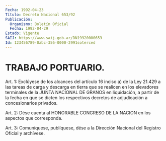 ```yaml
---
Fecha: 1992-04-23
Título: Decreto Nacional 653/92
Publicación:
  Organismo: Boletín Oficial
  Fecha: 1992-04-29
Estado: Vigente
SAIJ: https://www.saij.gob.ar/DN19920000653
Id: 123456789-0abc-356-0000-2991soterced
---
```

# TRABAJO PORTUARIO.

<a id="1"></a>
Art. 1: Exclúyese de los alcances del artículo 16 inciso a)  de la Ley  21.429  a  las  tareas de carga y descarga en tierra que se realicen en los elevadores  terminales  de  la  JUNTA  NACIONAL  DE GRANOS  en  liquidación,  a partir de la fecha en que se dicten los respectivos  decretos de adjudicación  a  concesionarios  privados.

<a id="2"></a>
Art.  2: Dése cuenta al HONORABLE CONGRESO DE LA NACION en los aspectos que corresponda.

<a id="3"></a>
Art.  3: Comuníquese, publíquese, dése a la Dirección Nacional del Registro Oficial y archívese.